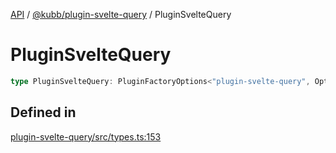 [API](../../../packages.md) / [@kubb/plugin-svelte-query](../index.md) / PluginSvelteQuery

# PluginSvelteQuery

```ts
type PluginSvelteQuery: PluginFactoryOptions<"plugin-svelte-query", Options, ResolvedOptions, never, ResolvePathOptions>;
```

## Defined in

[plugin-svelte-query/src/types.ts:153](https://github.com/kubb-project/kubb/blob/41d5fcbd23d143293d72542efcb650e62fa3a210/packages/plugin-svelte-query/src/types.ts#L153)
